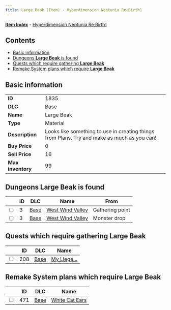 ```yaml
---
title: Large Beak (Item) - Hyperdimension Neptunia Re;Birth1
---
```


[**Item Index**](/neptunia/rb1/item/index.html) - [Hyperdimension Neptunia Re;Birth1](/neptunia/rb1)

## Contents

- [Basic information](#basic-information)
- [Dungeons **Large Beak** is found](#dungeons-large-beak-is-found)
- [Quests which require gathering **Large Beak**](#quests-which-require-gathering-large-beak)
- [Remake System plans which require **Large Beak**](#remake-system-plans-which-require-large-beak)

## Basic information

|   |   |
| -- | -- |
| **ID** | 1835 |
| **DLC** | [Base](/neptunia/rb1/dlc/1-base.html) |
| **Name** | Large Beak |
| **Type** | Material |
| **Description** | Looks like something to use in creating things from Plans. Try and make as much as you can! |
| **Buy Price** | 0 |
| **Sell Price** | 16 |
| **Max inventory** | 99 |


## Dungeons **Large Beak** is found

|    | ID | DLC | Name | From |
| -- | -- | --- | ---- | ---- |
| <input type="checkbox" id="rb1-dungeon-1-3" class="trackbox" /> | 3 | [Base](/neptunia/rb1/dlc/1-base.html) | [West Wind Valley](/neptunia/rb1/dungeon/1-3-west-wind-valley.html) | Gathering point |
| <input type="checkbox" id="rb1-dungeon-1-3" class="trackbox" /> | 3 | [Base](/neptunia/rb1/dlc/1-base.html) | [West Wind Valley](/neptunia/rb1/dungeon/1-3-west-wind-valley.html) | Monster drop |


## Quests which require gathering **Large Beak**

|    | ID | DLC | Name |
| -- | -- | --- | ---- |
| <input type="checkbox" id="rb1-quest-1-208" class="trackbox" /> | 208 | [Base](/neptunia/rb1/dlc/1-base.html) | [My Liege...](/neptunia/rb1/quest/1-208-my-liege.html) |


## Remake System plans which require **Large Beak**

|    | ID | DLC | Name |
| -- | -- | --- | ---- |
| <input type="checkbox" id="rb1-quest-1-471" class="trackbox" /> | 471 | [Base](/neptunia/rb1/dlc/1-base.html) | [White Cat Ears](/neptunia/rb1/quest/1-471-white-cat-ears.html) |
